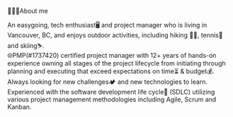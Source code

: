 
👱🏼‍♂️About me

An easygoing, tech enthusiast🖥️ and project manager who is living in Vancouver, BC, and enjoys outdoor activities, including hiking 🥾🥾, tennis🥎 and skiing⛷️. 
<br>🌐PMP(#1737420) certified project manager with 12+ years of hands-on experience owning all stages of the project lifecycle from initiating through planning and executing that exceed expectations on time⏳ & budget💰. 
Always looking for new challenges🏕️ and new technologies to learn. Experienced with the software development life cycle🔁 (SDLC) utilizing various project management methodologies including Agile, Scrum and Kanban.
